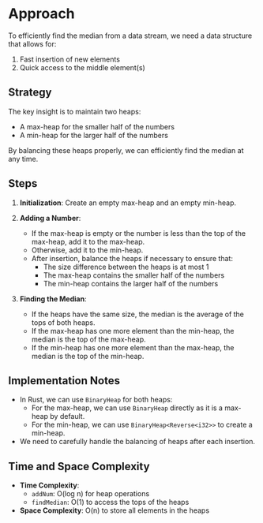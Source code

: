 # Approach

To efficiently find the median from a data stream, we need a data structure that allows for:
1. Fast insertion of new elements
2. Quick access to the middle element(s)

## Strategy
The key insight is to maintain two heaps:
- A max-heap for the smaller half of the numbers
- A min-heap for the larger half of the numbers

By balancing these heaps properly, we can efficiently find the median at any time.

## Steps
1. **Initialization**: Create an empty max-heap and an empty min-heap.

2. **Adding a Number**:
   - If the max-heap is empty or the number is less than the top of the max-heap, add it to the max-heap.
   - Otherwise, add it to the min-heap.
   - After insertion, balance the heaps if necessary to ensure that:
     - The size difference between the heaps is at most 1
     - The max-heap contains the smaller half of the numbers
     - The min-heap contains the larger half of the numbers

3. **Finding the Median**:
   - If the heaps have the same size, the median is the average of the tops of both heaps.
   - If the max-heap has one more element than the min-heap, the median is the top of the max-heap.
   - If the min-heap has one more element than the max-heap, the median is the top of the min-heap.

## Implementation Notes
- In Rust, we can use `BinaryHeap` for both heaps:
  - For the max-heap, we can use `BinaryHeap` directly as it is a max-heap by default.
  - For the min-heap, we can use `BinaryHeap<Reverse<i32>>` to create a min-heap.
- We need to carefully handle the balancing of heaps after each insertion.

## Time and Space Complexity
- **Time Complexity**:
  - `addNum`: O(log n) for heap operations
  - `findMedian`: O(1) to access the tops of the heaps
- **Space Complexity**: O(n) to store all elements in the heaps
